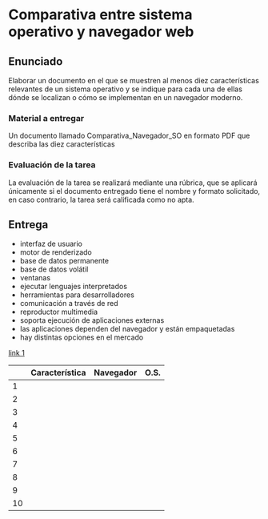 # Comparativa entre sistema operativo y navegador web

## Enunciado

Elaborar un documento en el que se muestren al menos diez características relevantes de un sistema operativo y se indique para cada una de ellas dónde se localizan o cómo se implementan en un navegador moderno.

### Material a entregar

Un documento llamado Comparativa_Navegador_SO en formato PDF que describa las diez características

### Evaluación de la tarea

La evaluación de la tarea se realizará mediante una rúbrica, que se aplicará únicamente si el documento entregado tiene el nombre y formato solicitado, en caso contrario, la tarea será calificada como no apta.

## Entrega

- interfaz de usuario
- motor de renderizado
- base de datos permanente
- base de datos volátil
- ventanas
- ejecutar lenguajes interpretados
- herramientas para desarrolladores
- comunicación a través de red
- reproductor multimedia
- soporta ejecución de aplicaciones externas
- las aplicaciones dependen del navegador y están empaquetadas
- hay distintas opciones en el mercado

[link 1](https://www.softonic.com/articulos/navegadores-vs-sistemas-operativos)

|     | Característica | Navegador | O.S. |
| --- | -------------- | --------- | ---- |
| 1   |                |           |      |
| 2   |                |           |      |
| 3   |                |           |      |
| 4   |                |           |      |
| 5   |                |           |      |
| 6   |                |           |      |
| 7   |                |           |      |
| 8   |                |           |      |
| 9   |                |           |      |
| 10  |                |           |      |
